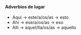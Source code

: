#### Adverbios de lugar
- Aqui -> este/a/os/as -> esto
- Ahi -> ese/a/os/as -> eso
- Alli -> aquel/lla/os/as -> aquello